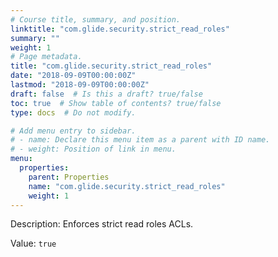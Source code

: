 ```yaml
---
# Course title, summary, and position.
linktitle: "com.glide.security.strict_read_roles"
summary: ""
weight: 1
# Page metadata.
title: "com.glide.security.strict_read_roles"
date: "2018-09-09T00:00:00Z"
lastmod: "2018-09-09T00:00:00Z"
draft: false  # Is this a draft? true/false
toc: true  # Show table of contents? true/false
type: docs  # Do not modify.

# Add menu entry to sidebar.
# - name: Declare this menu item as a parent with ID name.
# - weight: Position of link in menu.
menu:
  properties:
    parent: Properties
    name: "com.glide.security.strict_read_roles"
    weight: 1
---
```


Description: Enforces strict read roles ACLs.


Value: `true`
